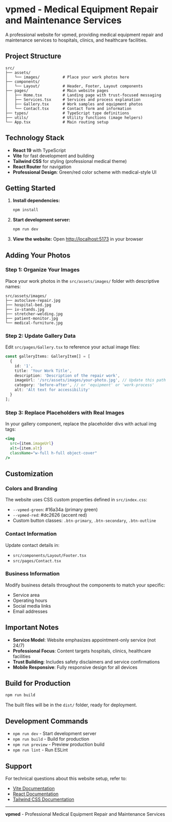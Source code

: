 # vpmed - Medical Equipment Repair and Maintenance Services

A professional website for vpmed, providing medical equipment repair and maintenance services to hospitals, clinics, and healthcare facilities.

## Project Structure

```
src/
├── assets/
│   └── images/          # Place your work photos here
├── components/
│   └── Layout/          # Header, Footer, Layout components
├── pages/               # Main website pages
│   ├── Home.tsx         # Landing page with trust-focused messaging
│   ├── Services.tsx     # Services and process explanation
│   ├── Gallery.tsx      # Work samples and equipment photos
│   └── Contact.tsx      # Contact form and information
├── types/               # TypeScript type definitions
├── utils/               # Utility functions (image helpers)
└── App.tsx              # Main routing setup
```

## Technology Stack

- **React 19** with TypeScript
- **Vite** for fast development and building
- **Tailwind CSS** for styling (professional medical theme)
- **React Router** for navigation
- **Professional Design**: Green/red color scheme with medical-style UI

## Getting Started

1. **Install dependencies:**
   ```bash
   npm install
   ```

2. **Start development server:**
   ```bash
   npm run dev
   ```

3. **View the website:**
   Open [http://localhost:5173](http://localhost:5173) in your browser

## Adding Your Photos

### Step 1: Organize Your Images
Place your work photos in the `src/assets/images/` folder with descriptive names:
```
src/assets/images/
├── autoclave-repair.jpg
├── hospital-bed.jpg
├── iv-stands.jpg
├── stretcher-welding.jpg
├── patient-monitor.jpg
└── medical-furniture.jpg
```

### Step 2: Update Gallery Data
Edit `src/pages/Gallery.tsx` to reference your actual image files:
```typescript
const galleryItems: GalleryItem[] = [
  {
    id: '1',
    title: 'Your Work Title',
    description: 'Description of the repair work',
    imageUrl: '/src/assets/images/your-photo.jpg', // Update this path
    category: 'before-after', // or 'equipment' or 'work-process'
    alt: 'Alt text for accessibility'
  }
];
```

### Step 3: Replace Placeholders with Real Images
In your gallery component, replace the placeholder divs with actual img tags:
```jsx
<img 
  src={item.imageUrl} 
  alt={item.alt}
  className="w-full h-full object-cover"
/>
```

## Customization

### Colors and Branding
The website uses CSS custom properties defined in `src/index.css`:
- `--vpmed-green`: #16a34a (primary green)
- `--vpmed-red`: #dc2626 (accent red)
- Custom button classes: `.btn-primary`, `.btn-secondary`, `.btn-outline`

### Contact Information
Update contact details in:
- `src/components/Layout/Footer.tsx`
- `src/pages/Contact.tsx`

### Business Information
Modify business details throughout the components to match your specific:
- Service area
- Operating hours
- Social media links
- Email addresses

## Important Notes

- **Service Model**: Website emphasizes appointment-only service (not 24/7)
- **Professional Focus**: Content targets hospitals, clinics, healthcare facilities
- **Trust Building**: Includes safety disclaimers and service confirmations
- **Mobile Responsive**: Fully responsive design for all devices

## Build for Production

```bash
npm run build
```

The built files will be in the `dist/` folder, ready for deployment.

## Development Commands

- `npm run dev` - Start development server
- `npm run build` - Build for production
- `npm run preview` - Preview production build
- `npm run lint` - Run ESLint

## Support

For technical questions about this website setup, refer to:
- [Vite Documentation](https://vitejs.dev/)
- [React Documentation](https://react.dev/)
- [Tailwind CSS Documentation](https://tailwindcss.com/)

---

**vpmed** - Professional Medical Equipment Repair and Maintenance Services
